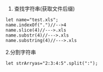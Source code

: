 1. 查找字符串(获取文件后缀)
```
let name="test.xls";
name.indexOf(".")//-->4
name.slice(4)//--->.xls
name.substr(4)//--->.xls
name.substring(4)//--->.xls
```

2.分割字符串
```
let strArryas="2:3:4:5".split(":");	
```